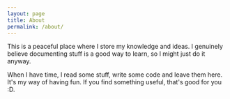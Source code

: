 ```yaml
---
layout: page
title: About
permalink: /about/
---
```


This is a peaceful place where I store my knowledge and ideas. I genuinely believe documenting stuff is a good way to learn, so I might just do it anyway.

When I have time, I read some stuff, write some code and leave them here. It's my way of having fun. If you find something useful, that's good for you :D.
